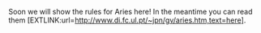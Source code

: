 Soon we will show the rules for Aries here! In the meantime you can read them [EXTLINK:url=http://www.di.fc.ul.pt/~jpn/gv/aries.htm,text=here].